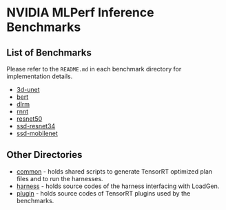 # NVIDIA MLPerf Inference Benchmarks

## List of Benchmarks

Please refer to the `README.md` in each benchmark directory for implementation details.
- [3d-unet](3d-unet/tensorrt/README.md)
- [bert](bert/tensorrt/README.md)
- [dlrm](dlrm/tensorrt/README.md)
- [rnnt](rnnt/tensorrt/README.md)
- [resnet50](resnet50/tensorrt/README.md)
- [ssd-resnet34](ssd-resnet34/tensorrt/README.md)
- [ssd-mobilenet](ssd-mobilenet/tensorrt/README.md)

## Other Directories

- [common](common) - holds shared scripts to generate TensorRT optimized plan files and to run the harnesses.
- [harness](harness) - holds source codes of the harness interfacing with LoadGen.
- [plugin](plugin) - holds source codes of TensorRT plugins used by the benchmarks.
